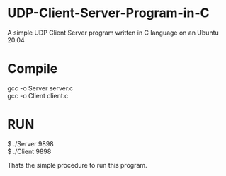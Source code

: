 # UDP-Client-Server-Program-in-C
A simple UDP Client Server program written in C language on an Ubuntu 20.04
# Compile
gcc -o Server server.c <br />
gcc -o Client client.c <br />
# RUN
$ ./Server 9898<br />
$ ./Client 9898<br />

Thats the simple procedure to run this program.
